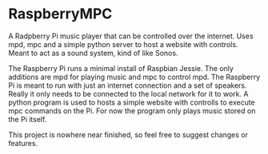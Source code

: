 # RaspberryMPC
A Radpberry Pi music player that can be controlled over the internet. Uses mpd, mpc and a simple python server to host a website with controls. Meant to act as a sound system, kind of like Sonos.

The Raspberry Pi runs a minimal install of Raspbian Jessie. The only additions are mpd for playing music and mpc to control mpd. The Raspberry Pi is meant to run with just an internet connection and a set of speakers. Really it only needs to be connected to the local network for it to work. 
A python program is used to hosts a simple website with controlls to execute mpc commands on the Pi.
For now the program only plays music stored on the Pi itself.

This project is nowhere near finished, so feel free to suggest changes or features.
